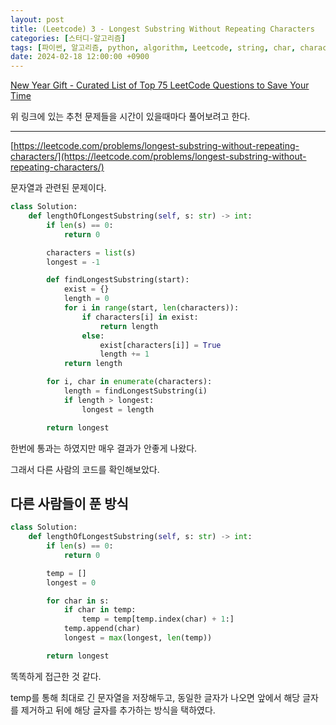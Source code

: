 ```yaml
---
layout: post
title: (Leetcode) 3 - Longest Substring Without Repeating Characters
categories: [스터디-알고리즘]
tags: [파이썬, 알고리즘, python, algorithm, Leetcode, string, char, character]
date: 2024-02-18 12:00:00 +0900
---
```


[New Year Gift - Curated List of Top 75 LeetCode Questions to Save Your Time](https://www.teamblind.com/post/New-Year-Gift---Curated-List-of-Top-75-LeetCode-Questions-to-Save-Your-Time-OaM1orEU)

위 링크에 있는 추천 문제들을 시간이 있을때마다 풀어보려고 한다.

---

[https://leetcode.com/problems/longest-substring-without-repeating-characters/](https://leetcode.com/problems/longest-substring-without-repeating-characters/)

문자열과 관련된 문제이다.

```py
class Solution:
    def lengthOfLongestSubstring(self, s: str) -> int:
        if len(s) == 0:
            return 0

        characters = list(s)
        longest = -1

        def findLongestSubstring(start):
            exist = {}
            length = 0
            for i in range(start, len(characters)):
                if characters[i] in exist:
                    return length
                else:
                    exist[characters[i]] = True
                    length += 1
            return length

        for i, char in enumerate(characters):
            length = findLongestSubstring(i)
            if length > longest:
                longest = length

        return longest
```

한번에 통과는 하였지만 매우 결과가 안좋게 나왔다.

그래서 다른 사람의 코드를 확인해보았다.

## 다른 사람들이 푼 방식

```py
class Solution:
    def lengthOfLongestSubstring(self, s: str) -> int:
        if len(s) == 0:
            return 0

        temp = []
        longest = 0

        for char in s:
            if char in temp:
                temp = temp[temp.index(char) + 1:]
            temp.append(char)
            longest = max(longest, len(temp))

        return longest
```

똑똑하게 접근한 것 같다.

temp를 통해 최대로 긴 문자열을 저장해두고, 동일한 글자가 나오면 앞에서 해당 글자를 제거하고 뒤에 해당 글자를 추가하는 방식을 택하였다.
